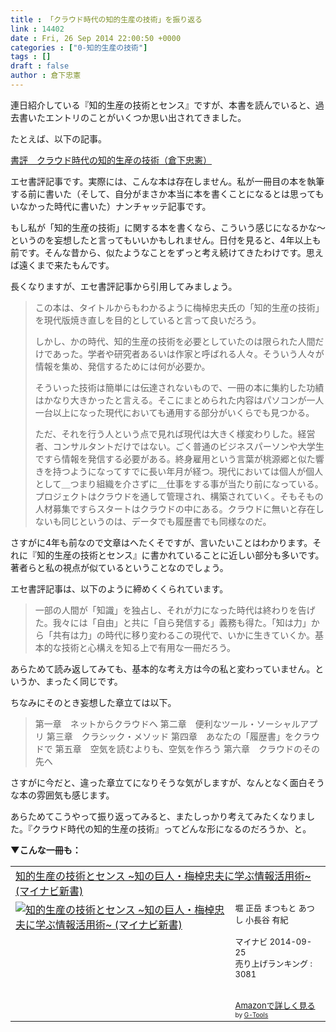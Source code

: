```yaml
---
title : 「クラウド時代の知的生産の技術」を振り返る
link : 14402
date : Fri, 26 Sep 2014 22:00:50 +0000
categories : ["0-知的生産の技術"]
tags : []
draft : false
author : 倉下忠憲
---
```


連日紹介している『知的生産の技術とセンス』ですが、本書を読んでいると、過去書いたエントリのことがいくつか思い出されてきました。

たとえば、以下の記事。

<a href="https://rashita.net/blog/?p=3625" target="_blank">書評　クラウド時代の知的生産の技術（倉下忠憲）</a>

エセ書評記事です。実際には、こんな本は存在しません。私が一冊目の本を執筆する前に書いた（そして、自分がまさか本当に本を書くことになるとは思ってもいなかった時代に書いた）ナンチャッテ記事です。

もし私が「知的生産の技術」に関する本を書くなら、こういう感じになるかな〜というのを妄想したと言ってもいいかもしれません。日付を見ると、4年以上も前です。そんな昔から、似たようなことをずっと考え続けてきたわけです。思えば遠くまで来たもんです。

長くなりますが、エセ書評記事から引用してみましょう。

<blockquote>この本は、タイトルからもわかるように梅棹忠夫氏の「知的生産の技術」を現代版焼き直しを目的としていると言って良いだろう。

しかし、かの時代、知的生産の技術を必要としていたのは限られた人間だけであった。学者や研究者あるいは作家と呼ばれる人々。そういう人々が情報を集め、発信するためには何が必要か。

そういった技術は簡単には伝達されないもので、一冊の本に集約した功績はかなり大きかったと言える。そこにまとめられた内容はパソコンが一人一台以上になった現代においても通用する部分がいくらでも見つかる。

ただ、それを行う人という点で見れば現代は大きく様変わりした。経営者、コンサルタントだけではない。ごく普通のビジネスパーソンや大学生ですら情報を発信する必要がある。終身雇用という言葉が桃源郷と似た響きを持つようになってすでに長い年月が経つ。現代においては個人が個人として＿つまり組織を介さずに＿仕事をする事が当たり前になっている。プロジェクトはクラウドを通して管理され、構築されていく。そもそもの人材募集ですらスタートはクラウドの中にある。クラウドに無いと存在しないも同じというのは、データでも履歴書でも同様なのだ。</blockquote>

さすがに4年も前なので文章はへたくそですが、言いたいことはわかります。それに『知的生産の技術とセンス』に書かれていることに近しい部分も多いです。著者らと私の視点が似ているということなのでしょう。

エセ書評記事は、以下のように締めくくられています。

<blockquote>一部の人間が「知識」を独占し、それが力になった時代は終わりを告げた。我々には「自由」と共に「自ら発信する」義務も得た。「知は力」から「共有は力」の時代に移り変わるこの現代で、いかに生きていくか。基本的な技術と心構えを知る上で有用な一冊だろう。</blockquote>

あらためて読み返してみても、基本的な考え方は今の私と変わっていません。というか、まったく同じです。

ちなみにそのとき妄想した章立ては以下。

<blockquote>第一章　ネットからクラウドへ
第二章　便利なツール・ソーシャルアプリ
第三章　クラシック・メソッド
第四章　あなたの「履歴書」をクラウドで
第五章　空気を読むよりも、空気を作ろう
第六章　クラウドのその先へ </blockquote>

さすがに今だと、違った章立てになりそうな気がしますが、なんとなく面白そうな本の雰囲気も感じます。

あらためてこうやって振り返ってみると、またしっかり考えてみたくなりました。『クラウド時代の知的生産の技術』ってどんな形になるのだろうか、と。

<strong>▼こんな一冊も：</strong>

<table  border="0" cellpadding="5"><tr><td colspan="2"><a href="http://www.amazon.co.jp/%E7%9F%A5%E7%9A%84%E7%94%9F%E7%94%A3%E3%81%AE%E6%8A%80%E8%A1%93%E3%81%A8%E3%82%BB%E3%83%B3%E3%82%B9-%7E%E7%9F%A5%E3%81%AE%E5%B7%A8%E4%BA%BA%E3%83%BB%E6%A2%85%E6%A3%B9%E5%BF%A0%E5%A4%AB%E3%81%AB%E5%AD%A6%E3%81%B6%E6%83%85%E5%A0%B1%E6%B4%BB%E7%94%A8%E8%A1%93%7E-%E3%83%9E%E3%82%A4%E3%83%8A%E3%83%93%E6%96%B0%E6%9B%B8-%E5%A0%80-%E6%AD%A3%E5%B2%B3/dp/4839947031%3FSubscriptionId%3D15SMZCTB9V8NGR2TW082%26tag%3Drashita1000-22%26linkCode%3Dxm2%26camp%3D2025%26creative%3D165953%26creativeASIN%3D4839947031" target="_blank">知的生産の技術とセンス ~知の巨人・梅棹忠夫に学ぶ情報活用術~ (マイナビ新書)</a><img src="http://www.assoc-amazon.jp/e/ir?t=rashita1000-22&l=ur2&o=9" width="1" height="1" style="border: none;" alt="" /></td></tr><tr><td valign="top"><a href="http://www.amazon.co.jp/%E7%9F%A5%E7%9A%84%E7%94%9F%E7%94%A3%E3%81%AE%E6%8A%80%E8%A1%93%E3%81%A8%E3%82%BB%E3%83%B3%E3%82%B9-%7E%E7%9F%A5%E3%81%AE%E5%B7%A8%E4%BA%BA%E3%83%BB%E6%A2%85%E6%A3%B9%E5%BF%A0%E5%A4%AB%E3%81%AB%E5%AD%A6%E3%81%B6%E6%83%85%E5%A0%B1%E6%B4%BB%E7%94%A8%E8%A1%93%7E-%E3%83%9E%E3%82%A4%E3%83%8A%E3%83%93%E6%96%B0%E6%9B%B8-%E5%A0%80-%E6%AD%A3%E5%B2%B3/dp/4839947031%3FSubscriptionId%3D15SMZCTB9V8NGR2TW082%26tag%3Drashita1000-22%26linkCode%3Dxm2%26camp%3D2025%26creative%3D165953%26creativeASIN%3D4839947031" target="_blank"><img src="http://ecx.images-amazon.com/images/I/51N9v2FE47L._SL160_.jpg" border="0" alt="知的生産の技術とセンス ~知の巨人・梅棹忠夫に学ぶ情報活用術~ (マイナビ新書)" /></a></td><td valign="top"><font size="-1">堀 正岳 まつもと あつし 小長谷 有紀 <br /><br />マイナビ  2014-09-25<br />売り上げランキング : 3081<br /><br /><br /><a href="http://www.amazon.co.jp/%E7%9F%A5%E7%9A%84%E7%94%9F%E7%94%A3%E3%81%AE%E6%8A%80%E8%A1%93%E3%81%A8%E3%82%BB%E3%83%B3%E3%82%B9-%7E%E7%9F%A5%E3%81%AE%E5%B7%A8%E4%BA%BA%E3%83%BB%E6%A2%85%E6%A3%B9%E5%BF%A0%E5%A4%AB%E3%81%AB%E5%AD%A6%E3%81%B6%E6%83%85%E5%A0%B1%E6%B4%BB%E7%94%A8%E8%A1%93%7E-%E3%83%9E%E3%82%A4%E3%83%8A%E3%83%93%E6%96%B0%E6%9B%B8-%E5%A0%80-%E6%AD%A3%E5%B2%B3/dp/4839947031%3FSubscriptionId%3D15SMZCTB9V8NGR2TW082%26tag%3Drashita1000-22%26linkCode%3Dxm2%26camp%3D2025%26creative%3D165953%26creativeASIN%3D4839947031" target="_blank">Amazonで詳しく見る</a></font><font size="-2"> by <a href="http://www.goodpic.com/mt/aws/index.html" >G-Tools</a></font></td></tr></table>
